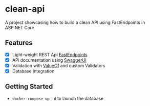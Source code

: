 # clean-api
A project showcasing how to build a clean API using FastEndpoints in ASP.NET Core

## Features
- [x] Light-weight REST Api [FastEndpoints](https://github.com/dj-nitehawk/FastEndpoints)
- [x] API documentation using [SwaggerUI](https://github.com/domaindrivendev/Swashbuckle.AspNetCore)
- [x] Validation with [ValueOf](https://github.com/mcintyre321/ValueOf/) and custom Validators
- [x] Database Integration

## Getting Started
- `docker-compose up -d` to launch the database